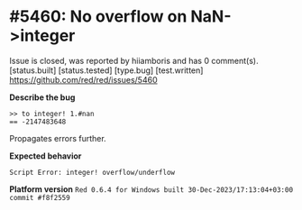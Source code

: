 
#5460: No overflow on NaN->integer
================================================================================
Issue is closed, was reported by hiiamboris and has 0 comment(s).
[status.built] [status.tested] [type.bug] [test.written]
<https://github.com/red/red/issues/5460>

**Describe the bug**
```
>> to integer! 1.#nan
== -2147483648
```
Propagates errors further.

**Expected behavior**

`Script Error: integer! overflow/underflow`

**Platform version**
`Red 0.6.4 for Windows built 30-Dec-2023/17:13:04+03:00  commit #f8f2559`


